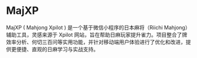 # MajXP
MajXP ( Mahjong Xpilot ) 是一个基于微信小程序的日本麻将（Riichi Mahjong）辅助工具，灵感来源于 Xpilot 网站，旨在帮助日麻玩家提升雀力。项目整合了牌效率分析、何切三百问等实用功能，并针对移动端用户体验进行了优化和改进，提供更便捷、直观的日麻学习与实战支持。
